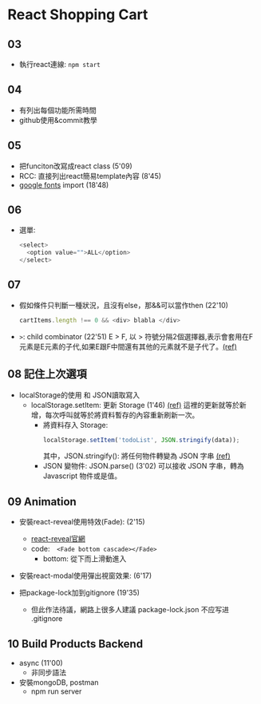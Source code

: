 # React Shopping Cart
## 03
* 執行react連線: `npm start`
## 04
* 有列出每個功能所需時間
* github使用&commit教學

## 05
* 把funciton改寫成react class (5'09)
* RCC: 直接列出react簡易template內容 (8'45)
* [google fonts](https://fonts.google.com/?selection.family=Montserrat&sidebar.open=true) import (18'48)

## 06
* 選單:
  ```js
  <select> 
    <option value="">ALL</option>
  </select>
  ```

## 07
* 假如條件只判斷一種狀況，且沒有else，那&&可以當作then (22'10)
  ```js
  cartItems.length !== 0 && <div> blabla </div>
  ```

* `>`: child combinator (22'51)
  E > F, 以 > 符號分隔2個選擇器,表示會套用在F元素是E元素的子代,如果E跟F中間還有其他的元素就不是子代了。[(ref)](https://powerfuleric.pixnet.net/blog/post/89523013)

## 08 記住上次選項
* localStorage的使用 和 JSON讀取寫入
  * localStorage.setItem: 更新 Storage (1'46) [(ref)](https://andy6804tw.github.io/2018/03/04/browser-localstorage/)
    這裡的更新就等於新增，每次呼叫就等於將資料暫存的內容重新刷新一次。
    * 將資料存入 Storage:
      ```js
      localStorage.setItem('todoList', JSON.stringify(data));
      ```
      其中，JSON.stringify(): 將任何物件轉變為 JSON 字串 [(ref)](https://medium.com/itsems-frontend/javascript-json-stringify-and-json-parse-7a1251d3824c)
    * JSON 變物件: JSON.parse() (3'02)
      可以接收 JSON 字串，轉為 Javascript 物件或是值。

## 09 Animation
* 安裝react-reveal使用特效(Fade): (2'15) 
  * [react-reveal官網](https://www.react-reveal.com/docs/cascade/)
  * code:　`<Fade bottom cascade></Fade>`
    * bottom: 從下而上滑動進入

* 安裝react-modal使用彈出視窗效果: (6'17) 
* 把package-lock加到gitignore (19'35)
  * 但此作法待議，網路上很多人建議 package-lock.json 不应写进 .gitignore 

## 10 Build Products Backend
* async (11'00)
  * 非同步語法
* 安裝mongoDB, postman
  * npm run server